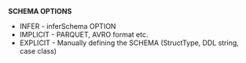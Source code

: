 **SCHEMA OPTIONS**

- INFER - inferSchema OPTION
- IMPLICIT - PARQUET, AVRO format etc.
- EXPLICIT - Manually defining the SCHEMA (StructType, DDL string, case class)
